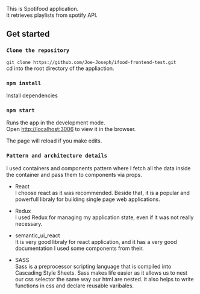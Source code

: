 This is Spotifood application.<br />
It retrieves playlists from spotify API.

## Get started

### `Clone the repository`

`git clone https://github.com/Joe-Joseph/ifood-frontend-test.git`<br />
cd into the root directory of the appliaction.

### `npm install`

Install dependencies

### `npm start`

Runs the app in the development mode.<br />
Open [http://localhost:3006](http://localhost:3006) to view it in the browser.

The page will reload if you make edits.

### `Pattern and architecture details`

I used containers and components pattern where I fetch all the data inside the container and pass them to components via props.

 - React <br/>
    I choose react as it was recommended. Beside that, it is a popular and powerfull libraly for building single page web applications.

 - Redux <br/>
    I used Redux for managing my application state, even if it was not really necessary.

 - semantic_ui_react <br/>
    It is very good libraly for react application, and it has a very good documentation I used some components from their.

 - SASS <br/>
    Sass is a preprocessor scripting language that is compiled into Cascading Style Sheets.
    Sass makes life easier as it allows us to nest our css selector the same way our html are nested.
    it also helps to write functions in css and declare reusable varibales.